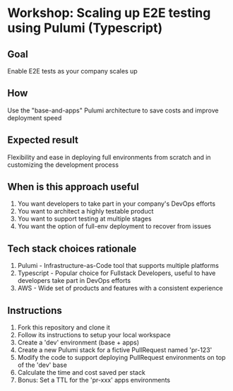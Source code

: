 # Workshop: Scaling up E2E testing using Pulumi (Typescript)

## Goal
Enable E2E tests as your company scales up

## How
Use the "base-and-apps" Pulumi architecture to save costs and improve deployment speed

## Expected result
Flexibility and ease in deploying full environments from scratch and in customizing the development process

## When is this approach useful
1. You want developers to take part in your company's DevOps efforts
2. You want to architect a highly testable product
3. You want to support testing at multiple stages
4. You want the option of full-env deployment to recover from issues

## Tech stack choices rationale
1. Pulumi - Infrastructure-as-Code tool that supports multiple platforms
2. Typescript - Popular choice for Fullstack Developers, useful to have developers take part in DevOps efforts
3. AWS - Wide set of products and features with a consistent experience

## Instructions
1. Fork this repository and clone it
2. Follow its instructions to setup your local workspace
3. Create a 'dev' environment (base + apps)
4. Create a new Pulumi stack for a fictive PullRequest named 'pr-123'
5. Modify the code to support deploying PullRequest environments on top of the 'dev' base
6. Calculate the time and cost saved per stack 
7. Bonus: Set a TTL for the 'pr-xxx' apps environments 